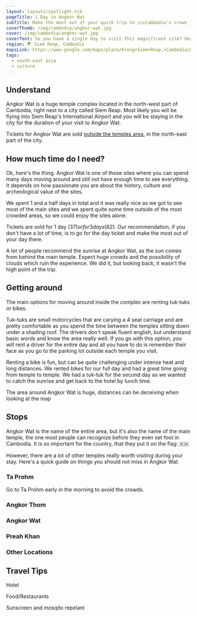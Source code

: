 ```yaml
---
layout: layouts/spotlight.njk
pageTitle: 1 Day in Angkor Wat
subTitle: Make the most out of your quick trip to 🇰🇭Cambodia's crown jewel
coverThumb: /img/cambodia/angkor-wat.jpg
cover: /img/cambodia/angkor-wat.jpg
coverText: So you have a single day to visit this magnificent site? Here are a few tips about how to organize your visit
region: 🌏 Siem Reap, Cambodia
mapsLink: https://www.google.com/maps/place/Krong+Siem+Reap,+Cambodia/@13.3405053,103.7929145,12z/data=!3m1!4b1!4m5!3m4!1s0x3110169a8c91a879:0xa940aaf93ee5bbfa!8m2!3d13.3632533!4d103.856403
tags:
  - south-east asia
  - culture
---
```


## Understand

Angkor Wat is a huge temple complex located in the north-west part of Cambodia, right next to a city called Siem Reap. Most likely you will be flying into Siem Reap's International Airport and you will be staying in the city for the duration of your visit to Angkor Wat.

Tickets for Angkor Wat are sold [outside the temples area](https://goo.gl/maps/4dkejPyKGwV1HC45A), in the north-east part of the city.

## How much time do I need?

Ok, here's the thing. Angkor Wat is one of those sites where you can spend many days moving around and still not have enough time to see everything. It depends on how passionate you are about the history, culture and archeological value of the sites.

We spent 1 and a half days in total and it was really nice as we got to see most of the main sites and we spent quite some time outside of the most crowded areas, so we could enjoy the sites alone.

Tickets are sold for 1 day ($37) or for 3 days ($62). Our recommendation, if you don't have a lot of time, is to go for the day ticket and make the most out of your day there.

A lot of people recommend the sunrise at Angkor Wat, as the sun comes from behind the main temple. Expect huge crowds and the possibility of clouds which ruin the experience. We did it, but looking back, it wasn't the high point of the trip.

## Getting around

The main options for moving around inside the complex are renting tuk-tuks or bikes.

Tuk-tuks are small motorcycles that are carying a 4 seat carriage and are pretty comfortable as you spend the time between the temples sitting down under a shading roof. The drivers don't speak fluent english, but understand basic words and know the area really well. If you go with this option, you will rent a driver for the entire day and all you have to do is remember their face as you go to the parking lot outside each temple you visit.

Renting a bike is fun, but can be quite challenging under intense heat and long distances. We rented bikes for our full day and had a great time going from temple to temple. We had a tuk-tuk for the second day as we wanted to catch the sunrise and get back to the hotel by lunch time.

<div class="info warning">
  <span>The area around Angkor Wat is huge, distances can be deceiving when looking at the map</span>
</div>

## Stops

Angkor Wat is the name of the entire area, but it's also the name of the main temple, the one most people can recognize before they even set foot in Cambodia. It is so important for the country, that they put it on the flag: 🇰🇭.

However, there are a lot of other temples really worth visiting during your stay. Here's a quick guide on things you should not miss in Angkor Wat.

### Ta Prohm

<div class="info tip">
  <span>Go to Ta Prohm early in the morning to avoid the crowds.</span>
</div>

### Angkor Thom

### Angkor Wat

### Preah Khan

### Other Locations

## Travel Tips

Hotel

Food/Restaurants

Sunscreen and mosqito repelant
